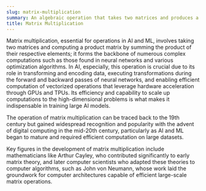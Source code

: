 ```yaml
---
slug: matrix-multiplication
summary: An algebraic operation that takes two matrices and produces a new matrix, fundamental in various AI and ML algorithms.
title: Matrix Multiplication
---
```


Matrix multiplication, essential for operations in AI and ML, involves taking two matrices and computing a product matrix by summing the product of their respective elements; it forms the backbone of numerous complex computations such as those found in neural networks and various optimization algorithms. In AI, especially, this operation is crucial due to its role in transforming and encoding data, executing transformations during the forward and backward passes of neural networks, and enabling efficient computation of vectorized operations that leverage hardware acceleration through GPUs and TPUs. Its efficiency and capability to scale up computations to the high-dimensional problems is what makes it indispensable in training large AI models.

The operation of matrix multiplication can be traced back to the 19th century but gained widespread recognition and popularity with the advent of digital computing in the mid-20th century, particularly as AI and ML began to mature and required efficient computation on large datasets.

Key figures in the development of matrix multiplication include mathematicians like Arthur Cayley, who contributed significantly to early matrix theory, and later computer scientists who adapted these theories to computer algorithms, such as John von Neumann, whose work laid the groundwork for computer architectures capable of efficient large-scale matrix operations.